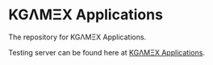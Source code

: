 # KGΛMΞX Applications

The repository for KGΛMΞX Applications.

Testing server can be found here at [KGΛMΞX Applications](https://discord.gg/uc5zb9Yyxq).